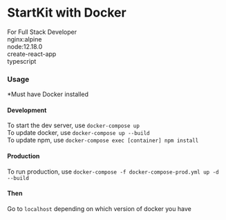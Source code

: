 # StartKit with Docker

For Full Stack Developer  
nginx:alpine  
node:12.18.0  
create-react-app  
typescript

### Usage

\*Must have Docker installed

#### Development

To start the dev server, use `docker-compose up`  
To update docker, use `docker-compose up --build`  
To update npm, use `docker-compose exec [container] npm install`

#### Production

To run production, use `docker-compose -f docker-compose-prod.yml up -d --build`

#### Then

Go to `localhost` depending on which version of docker you have
